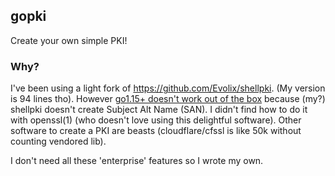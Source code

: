 ## gopki

Create your own simple PKI!

### Why?

I've been using a light fork of https://github.com/Evolix/shellpki. (My version
is 94 lines tho). However [go1.15+ doesn't work out of the
box](https://golang.org/doc/go1.15#commonname) because (my?) shellpki doesn't
create Subject Alt Name (SAN). I didn't find how to do it with openssl(1) (who
doesn't love using this delightful software). Other software to create a PKI
are beasts (cloudflare/cfssl is like 50k without counting vendored lib).

I don't need all these 'enterprise' features so I wrote my own.
